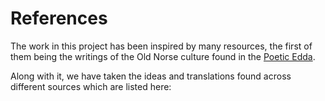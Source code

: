 # References

The work in this project has been inspired by many resources, the first of them being the writings of the Old Norse culture found in the [Poetic Edda][link-poetic-edda-wiki].

Along with it, we have taken the ideas and translations found across different sources which are listed here:




[link-poetic-edda-wiki]: https://en.wikipedia.org/wiki/Poetic_Edda
